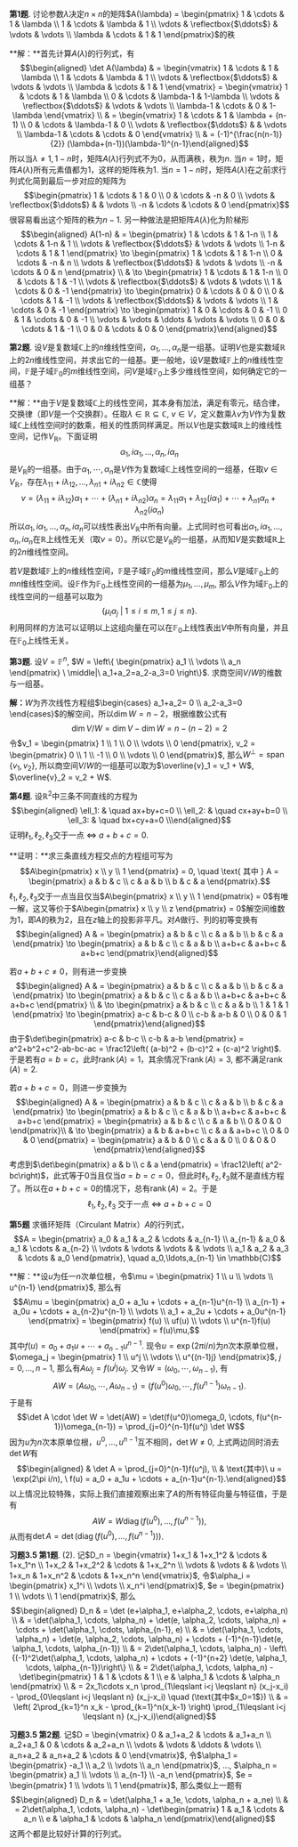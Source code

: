**第1题**.
讨论参数$\lambda$决定$n\times n$的矩阵$A(\lambda) = \begin{pmatrix} 1 & \cdots & 1 & \lambda \\ 1 & \cdots & \lambda & 1 \\ \vdots & \reflectbox{$\ddots$} & \vdots & \vdots \\ \lambda & \cdots & 1 & 1 \end{pmatrix}$的秩

**解：**首先计算$A(\lambda)$的行列式，有
$$\begin{aligned}
    \det A(\lambda) & = \begin{vmatrix} 1 & \cdots & 1 & \lambda \\ 1 & \cdots & \lambda & 1 \\ \vdots & \reflectbox{$\ddots$} & \vdots & \vdots \\ \lambda & \cdots & 1 & 1 \end{vmatrix} = \begin{vmatrix} 1 & \cdots & 1 & \lambda \\ 0 & \cdots & \lambda-1 & 1-\lambda \\ \vdots & \reflectbox{$\ddots$} & \vdots & \vdots \\ \lambda-1 & \cdots & 0 & 1-\lambda \end{vmatrix} \\
    & = \begin{vmatrix} 1 & \cdots & 1 & \lambda + (n-1) \\ 0 & \cdots & \lambda-1 & 0 \\ \vdots & \reflectbox{$\ddots$} & & \vdots \\ \lambda-1 & \cdots & \cdots & 0 \end{vmatrix} \\
    & = (-1)^{\frac{n(n-1)}{2}} (\lambda+(n-1))(\lambda-1)^{n-1}\end{aligned}$$
所以当$\lambda \neq 1, 1-n$时，矩阵$A(\lambda)$行列式不为$0$，从而满秩，秩为$n$.
当$n = 1$时，矩阵$A(\lambda)$所有元素值都为$1$，这样的矩阵秩为$1$.
当$n = 1-n$时，矩阵$A(\lambda)$在之前求行列式化简到最后一步对应的矩阵为
$$\begin{pmatrix} 1 & \cdots & 1 & 0 \\ 0 & \cdots & -n & 0 \\ \vdots & \reflectbox{$\ddots$} & & \vdots \\ -n & \cdots & \cdots & 0 \end{pmatrix}$$
很容易看出这个矩阵的秩为$n-1$. 另一种做法是把矩阵$A(\lambda)$化为阶梯形
$$\begin{aligned}
    A(1-n) & = \begin{pmatrix} 1 & \cdots & 1 & 1-n \\ 1 & \cdots & 1-n & 1 \\ \vdots & \reflectbox{$\ddots$} & \vdots & \vdots \\ 1-n & \cdots & 1 & 1 \end{pmatrix} \to \begin{pmatrix} 1 & \cdots & 1 & 1-n \\ 0 & \cdots & -n & n \\ \vdots & \reflectbox{$\ddots$} & \vdots & \vdots \\ -n & \cdots & 0 & n \end{pmatrix} \\
    & \to \begin{pmatrix} 1 & \cdots & 1 & 1-n \\ 0 & \cdots & 1 & -1 \\ \vdots & \reflectbox{$\ddots$} & \vdots & \vdots \\ 1 & \cdots & 0 & -1 \end{pmatrix} \to \begin{pmatrix} 0 & \cdots & 0 & 0 \\ 0 & \cdots & 1 & -1 \\ \vdots & \reflectbox{$\ddots$} & \vdots & \vdots \\ 1 & \cdots & 0 & -1 \end{pmatrix} \to \begin{pmatrix} 1 & 0 & \cdots & 0 & -1 \\ 0 & 1 & \cdots & 0 & -1 \\ \vdots & \vdots & \ddots & \vdots & \vdots \\ 0 & 0 & \cdots & 1 & -1 \\ 0 & 0 & \cdots & 0 & 0 \end{pmatrix}\end{aligned}$$

**第2题**.
设$V$是复数域$\mathbb{C}$上的$n$维线性空间，$\alpha_1,\ldots,\alpha_n$是一组基。证明$V$也是实数域$\mathbb{R}$上的$2n$维线性空间，并求出它的一组基。更一般地，设$V$是数域$\mathbb{F}$上的$n$维线性空间，$\mathbb{F}$是子域$\mathbb{F}_0$的$m$维线性空间，问$V$是域$\mathbb{F}_0$上多少维线性空间，如何确定它的一组基？

**解：**由于$V$是复数域$\mathbb{C}$上的线性空间，其本身有加法，满足有零元，结合律，交换律（即$V$是一个交换群）。任取$\lambda \in \mathbb{R} \subseteq \mathbb{C}$,
$v\in V$，定义数乘$\lambda v$为$V$作为复数域$\mathbb{C}$上线性空间时的数乘，相关的性质同样满足。所以$V$也是实数域$\mathbb{R}$上的维线性空间，记作$V_{\mathbb{R}}$。下面证明
$$\alpha_1,i\alpha_1,\ldots,\alpha_n,i\alpha_n$$
是$V_{\mathbb{R}}$的一组基。由于$\alpha_1,\cdots,\alpha_n$是$V$作为复数域$\mathbb{C}$上线性空间的一组基，任取$v\in V_{\mathbb{R}}$，存在$\lambda_{11} + i\lambda_{12}, \ldots, \lambda_{n1} + i\lambda_{n2} \in \mathbb{C}$使得
$$v = (\lambda_{11} + i\lambda_{12})\alpha_1 + \cdots + (\lambda_{n1} + i\lambda_{n2})\alpha_n = \lambda_{11}\alpha_1 + \lambda_{12}(i\alpha_1) + \cdots + \lambda_{n1}\alpha_n + \lambda_{n2}(i\alpha_n)$$
所以$\alpha_1,i\alpha_1,\ldots,\alpha_n,i\alpha_n$可以线性表出$V_{\mathbb{R}}$中所有向量。上式同时也可看出$\alpha_1,i\alpha_1,\ldots,\alpha_n,i\alpha_n$在$\mathbb{R}$上线性无关（取$v=0$）。所以它是$V_{\mathbb{R}}$的一组基，从而知$V$是实数域$\mathbb{R}$上的$2n$维线性空间。

若$V$是数域$\mathbb{F}$上的$n$维线性空间，$\mathbb{F}$是子域$\mathbb{F}_0$的$m$维线性空间，那么$V$是域$\mathbb{F}_0$上的$mn$维线性空间。设$\mathbb{F}$作为$\mathbb{F}_0$上线性空间的一组基为$\mu_1, \ldots, \mu_m$,
那么$V$作为域$\mathbb{F}_0$上的线性空间的一组基可以取为
$$\left\{ \mu_i\alpha_j \ \middle|\ 1 \leqslant i \leqslant m, 1 \leqslant j \leqslant n \right\}.$$
利用同样的方法可以证明以上这组向量在可以在$\mathbb{F}_0$上线性表出$V$中所有向量，并且在$\mathbb{F}_0$上线性无关。

**第3题**. 设$V = \mathbb{F}^n$,
$W = \left\{ \begin{pmatrix} a_1 \\ \vdots \\ a_n \end{pmatrix} \ \middle|\ a_1+a_2=a_2-a_3=0 \right\}$.
求商空间$V / W$的维数与一组基。

**解：**$W$为齐次线性方程组$\begin{cases} a_1+a_2= 0 \\ a_2-a_3=0 \end{cases}$的解空间，所以$\dim W = n-2$，根据维数公式有
$$\dim V/W = \dim V - \dim W = n - (n-2) = 2$$
令$v_1 = \begin{pmatrix} 1 \\ 1 \\ 0 \\ \vdots \\ 0 \end{pmatrix}, v_2 = \begin{pmatrix} 0 \\ 1 \\ -1 \\ 0 \\ \vdots \\ 0 \end{pmatrix}$,
那么$W^{\perp} = \operatorname{span}\{v_1, v_2\}$,
所以商空间$V / W$的一组基可以取为$\overline{v}_1 = v_1 + W$,
$\overline{v}_2 = v_2 + W$.

**第4题**. 设$\mathbb{R}^2$中三条不同直线的方程为
$$\begin{aligned}
    \ell_1: & \quad ax+by+c=0 \\
    \ell_2: & \quad cx+ay+b=0 \\
    \ell_3: & \quad bx+cy+a=0 \\\end{aligned}$$
证明$\ell_1,\ell_2,\ell_3$交于一点 $\Longleftrightarrow$ $a+b+c=0$.

**证明：**求三条直线方程交点的方程组可写为
$$A\begin{pmatrix} x \\ y \\ 1 \end{pmatrix} = 0, \quad \text{ 其中 } A = \begin{pmatrix} a & b & c \\ c & a & b \\ b & c & a \end{pmatrix}.$$
$\ell_1,\ell_2,\ell_3$交于一点当且仅当$A\begin{pmatrix} x \\ y \\ 1 \end{pmatrix} = 0$有唯一解，这又等价于$A\begin{pmatrix} x \\ y \\ z \end{pmatrix} = 0$解空间维数为$1$，即$A$的秩为2，且在$z$轴上的投影非平凡。对$A$做行、列的初等变换有
$$\begin{aligned}
A & = \begin{pmatrix} a & b & c \\ c & a & b \\ b & c & a \end{pmatrix} \to \begin{pmatrix} a & b & c \\ c & a & b \\ a+b+c & a+b+c & a+b+c \end{pmatrix}\end{aligned}$$

若$a+b+c\neq 0$，则有进一步变换
$$\begin{aligned}
A & = \begin{pmatrix} a & b & c \\ c & a & b \\ b & c & a \end{pmatrix} \to \begin{pmatrix} a & b & c \\ c & a & b \\ a+b+c & a+b+c & a+b+c \end{pmatrix} \\
& \to \begin{pmatrix} a & b & c \\ c & a & b \\ 1 & 1 & 1 \end{pmatrix} \to \begin{pmatrix} a-c & b-c & 0 \\ c-b & a-b & 0 \\ 0 & 0 & 1 \end{pmatrix}\end{aligned}$$
由于$\det\begin{pmatrix} a-c & b-c \\ c-b & a-b \end{pmatrix} = a^2+b^2+c^2-ab-bc-ac = \frac12\left( (a-b)^2 + (b-c)^2 + (c-a)^2 \right)$.
于是若有$a=b=c$，此时$\operatorname{rank}(A) = 1$，其余情况下$\operatorname{rank}(A) = 3$,
都不满足$\operatorname{rank}(A) = 2$.

若$a+b+c=0$，则进一步变换为
$$\begin{aligned}
A & = \begin{pmatrix} a & b & c \\ c & a & b \\ b & c & a \end{pmatrix} \to \begin{pmatrix} a & b & c \\ c & a & b \\ a+b+c & a+b+c & a+b+c \end{pmatrix} = \begin{pmatrix} a & b & c \\ c & a & b \\ 0 & 0 & 0 \end{pmatrix}\\
& \to \begin{pmatrix} a & b & a+b+c \\ c & a & a+b+c \\ 0 & 0 & 0 \end{pmatrix} = \begin{pmatrix} a & b & 0 \\ c & a & 0 \\ 0 & 0 & 0 \end{pmatrix}\end{aligned}$$
考虑到$\det\begin{pmatrix} a & b \\ c & a \end{pmatrix} = \frac12\left( a^2-bc\right)$，此式等于$0$当且仅当$a=b=c=0$，但此时$\ell_1,\ell_2,\ell_3$就不是直线方程了。所以在$a+b+c=0$的情况下，总有$\operatorname{rank}(A) = 2$。于是
$$\ell_1,\ell_2,\ell_3 \text{ 交于一点 } \Longleftrightarrow \ a+b+c=0$$

**第5题** 求循环矩阵（Circulant Matrix）$A$的行列式，
$$A = \begin{pmatrix} a_0 & a_1 & a_2 & \cdots & a_{n-1} \\ a_{n-1} & a_0 & a_1 & \cdots & a_{n-2} \\ \vdots & \vdots & \vdots & & \vdots \\ a_1 & a_2 & a_3 & \cdots & a_0 \end{pmatrix}, \quad a_0,\ldots,a_{n-1} \in \mathbb{C}$$

**解：**设$u$为任一$n$次单位根，令$\mu = \begin{pmatrix} 1 \\ u \\ \vdots \\ u^{n-1} \end{pmatrix}$,
那么有
$$A\mu = \begin{pmatrix} a_0 + a_1u + \cdots + a_{n-1}u^{n-1} \\ a_{n-1} + a_0u + \cdots + a_{n-2}u^{n-1} \\ \vdots \\ a_1 + a_2u + \cdots + a_0u^{n-1} \end{pmatrix} = \begin{pmatrix} f(u) \\ uf(u) \\ \vdots \\ u^{n-1}f(u) \end{pmatrix} = f(u)\mu,$$
其中$f(u) = a_0 + a_1u + \cdots + a_{n-1}u^{n-1}$.
现令$u = \exp(2\pi i/n)$为$n$次本原单位根，$\omega_j = \begin{pmatrix} 1 \\ u^j \\ \vdots \\ u^{(n-1)j} \end{pmatrix}$,
$j=0,\ldots,n-1$, 那么有$A\omega_j = f(u^j)\omega_j$.
又令$W = (\omega_0, \cdots, \omega_{n-1})$, 有
$$AW = (A\omega_0, \cdots, A\omega_{n-1}) = (f(u^0)\omega_0, \cdots, f(u^{n-1})\omega_{n-1}).$$
于是有
$$\det A \cdot \det W = \det(AW) = \det(f(u^0)\omega_0, \cdots, f(u^{n-1})\omega_{n-1}) = \prod_{j=0}^{n-1}f(u^j) \det W$$
因为$u$为$n$次本原单位根，$u^0, \ldots, u^{n-1}$互不相同，$\det W \neq 0$,
上式两边同时消去$\det W$有
$$\begin{aligned}
& \det A = \prod_{j=0}^{n-1}f(u^j), \\
& \text{其中}\  u = \exp(2\pi i/n), \ f(u) = a_0 + a_1u + \cdots + a_{n-1}u^{n-1}.\end{aligned}$$
以上情况比较特殊，实际上我们直接观察出来了$A$的所有特征向量与特征值，于是有
$$AW = W\operatorname{diag}(f(u^0), \ldots, f(u^{n-1})),$$
从而有$\det A = \det(\operatorname{diag}(f(u^0), \ldots, f(u^{n-1})))$.

**习题3.5 第1题**. (2).
记$D_n = \begin{vmatrix} 1+x_1 & 1+x_1^2 & \cdots & 1+x_1^n \\ 1+x_2 & 1+x_2^2 & \cdots & 1+x_2^n \\ \vdots & \vdots & & \vdots \\ 1+x_n & 1+x_n^2 & \cdots & 1+x_n^n \end{vmatrix}$,
令$\alpha_i = \begin{pmatrix} x_1^i \\ \vdots \\ x_n^i \end{pmatrix}$,
$e = \begin{pmatrix} 1 \\ \vdots \\ 1 \end{pmatrix}$, 那么
$$\begin{aligned}
D_n & = \det (e+\alpha_1, e+\alpha_2, \cdots, e+\alpha_n) \\
& = \det(\alpha_1, \cdots, \alpha_n) + \det(e, \alpha_2, \cdots, \alpha_n) + \cdots + \det(\alpha_1, \cdots, \alpha_{n-1}, e) \\
& = \det(\alpha_1, \cdots, \alpha_n) + \det(e, \alpha_2, \cdots, \alpha_n) + \cdots + (-1)^{n-1}\det(e, \alpha_1, \cdots, \alpha_{n-1}) \\
& = 2\det(\alpha_1, \cdots, \alpha_n) - \left\{(-1)^2\det(\alpha_1, \cdots, \alpha_n) + \cdots + (-1)^{n+2} \det(e, \alpha_1, \cdots, \alpha_{n-1})\right\} \\
& = 2\det(\alpha_1, \cdots, \alpha_n) - \det\begin{pmatrix} 1 & 1 & \cdots & 1 \\ e & \alpha_1 & \cdots & \alpha_n \end{pmatrix} \\
& = 2x_1\cdots x_n \prod_{1\leqslant i<j \leqslant n} (x_j-x_i) - \prod_{0\leqslant i<j \leqslant n} (x_j-x_i) \quad (\text{其中$x_0=1$}) \\
& = \left( 2\prod_{k=1}^n x_k - \prod_{k=1}^n(x_k-1) \right) \prod_{1\leqslant i<j \leqslant n} (x_j-x_i)\end{aligned}$$

**习题3.5 第2题**.
记$D = \begin{vmatrix} 0 & a_1+a_2 & \cdots & a_1+a_n \\ a_2+a_1 & 0 & \cdots & a_2+a_n \\ \vdots & \vdots & \ddots & \vdots \\ a_n+a_2 & a_n+a_2 & \cdots & 0 \end{vmatrix}$,
令$\alpha_1 = \begin{pmatrix} -a_1 \\ a_2 \\ \vdots \\ a_n \end{pmatrix}$,
$\ldots$,
$\alpha_n = \begin{pmatrix} a_1 \\ \vdots \\ a_{n-1} \\ -a_n \end{pmatrix}$,
$e = \begin{pmatrix} 1 \\ \vdots \\ 1 \end{pmatrix}$, 那么类似上一题有
$$\begin{aligned}
D_n & = \det(\alpha_1 + a_1e, \cdots, \alpha_n + a_ne) \\
& = 2\det(\alpha_1, \cdots, \alpha_n) - \det\begin{pmatrix} 1 & a_1 & \cdots & a_n \\ e & \alpha_1 & \cdots & \alpha_n \end{pmatrix}\end{aligned}$$
这两个都是比较好计算的行列式。
